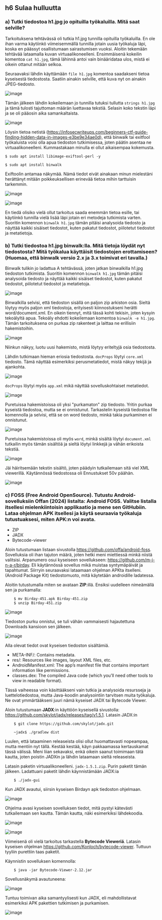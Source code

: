 ## h6 Sulaa hulluutta

### a) Tutki tiedostoa h1.jpg jo opituilla työkaluilla. Mitä saat selville?

Tarkoituksena tehtävässä oli tutkia h1.jpg tunnilla opituilla työkaluilla. En ole ihan varma käytiinkö viimeisemmällä tunnilla jotain uusia työkaluja läpi, koska en päässyt osallistumaan sairastumisen vuoksi. Aloitin tekemään tehtävää lataamalla kuvan virtuaalikoneelleni.
Ensimmäisenä kokeilin komentoa ``cat h1.jpg``, tämä lähinnä antoi vain binääridataa ulos, mistä ei oikein ottanut mitään selkoa.

Seuraavaksi lähdin käyttämään ``file h1.jpg`` komentoa saadakseni tietoa kyseisestä tiedostosta. Saatiin ainakin selville, että kuva nyt on ainakin JPEG-tiedosto.

![image](https://github.com/user-attachments/assets/d2266b67-924d-41a4-9f5b-f3de0c8431d8)

Tämän jälkeen lähdin kokeilemaan jo tunnilla tutuksi tullutta ``strings h1.jpg`` ja tämä tulosti tajuttoman määrän luettavaa tekstiä. Selasin koko tekstin läpi ja se oli pääosin aika samankaltaista.

![image](https://github.com/user-attachments/assets/445601ac-15fd-405a-a21e-a73ed7490b46)

Löysin tietoa netistä (https://infosecwriteups.com/beginners-ctf-guide-finding-hidden-data-in-images-e3be9e34ae0d), että binwalk tai exitfool työkaluista voisi olla apua tiedoston tutkimisessa, joten päätin asentaa ne virtuaalikoneelleni. Kummastakaan minulla ei ollut aikaisempaa kokemusta.

    $ sudo apt install libimage-exiftool-perl -y

    $ sudo apt install binwalk

Exiftoolin antamaa näkymää. Nämä tiedot eivät ainakaan minun mielestäni herättänyt mitään poikkeuksellisen erinevää tietoa mihin tarttuisin tarkemmin.

![image](https://github.com/user-attachments/assets/4b1c6d53-0e72-43d8-a627-d06f0a38b921)

![image](https://github.com/user-attachments/assets/105e8501-d005-4fa1-81ea-f1aed5c0072a)

En tiedä olisiko vielä ollut tarkoitus saada enemmän tietoa esille, tai käytiinkö tunnilla vielä lisää läpi jotain eri metodeja tutkimista varten. Suoritin komennon ``binwalk h1.jpg`` tämän pitäisi analysoida tiedosto ja näyttää kaikki sisäiset tiedostot, kuten pakatut tiedostot, piilotetut tiedostot ja metatietoja. 


### b) Tutki tiedostoa h1.jpg binwalk:lla. Mitä tietoja löydät nyt tiedostosta? Mitä työkalua käyttäisit tiedostojen erottamiseen? (Huomaa, että binwalk versio 2.x ja 3.x toimivat eri tavalla.)

Binwalk tulikin jo ladattua A tehtävässä, joten jatkan binwalkilla h1.jpg tiedoston tutkimista. Suoritin komennon ``binwalk h1.jpg`` tämän pitäisi analysoida tiedosto ja näyttää kaikki sisäiset tiedostot, kuten pakatut tiedostot, piilotetut tiedostot ja metatietoja.

![image](https://github.com/user-attachments/assets/c627b7f6-6af8-40e7-ba42-b79a775ea28e)

Binwalkilla selvisi, että tiedoston sisällä on paljon zip arkiston osia. Sieltä löytyy myös paljon xml tiedostoja, erityisesti kiinnostukseni herätti word/document.xml. En oikein tiennyt, mitä tässä kohti tekisin, joten kysyin tekoälyltä apua. Tekoäly ehdotti kokeilemaan komentoa ``binwalk -e h1.jpg``. Tämän tarkoituksena on purkaa zip rakenteet ja laittaa ne erillisiin hakemistoihin.

![image](https://github.com/user-attachments/assets/77e9767c-ed5e-4d6c-b9ca-a53dc04d6034)

Niinkun näkyy, luotu uusi hakemisto, mistä löytyy eriteltyjä osia tiedostosta. 

Lähdin tutkimaan hieman eriosia tiedostosta. ``docProps`` löytyi ``core.xml`` tiedosto. Tämä näyttää esimerkiksi perusmetatiedot, mistä näkyy tekijä ja ajankohta. 

![image](https://github.com/user-attachments/assets/4ade906b-1406-4699-ac89-3af79d480050)

``docProps`` löytyi myös ``app.xml`` mikä näyttää sovelluskohtaiset metatiedot.

![image](https://github.com/user-attachments/assets/48a5d1f8-fec4-48ec-b52b-9a91636884b5)

Puretuissa hakemistoissa oli yksi "purkamaton" zip tiedosto. Yritin purkaa kyseistä tiedostoa, mutta se ei onnistunut. Tarkastelin kyseistä tiedostoa file komennolla ja selvisi, että se on word tiedosto, minkä takia purkaminen ei onnistunut.

![image](https://github.com/user-attachments/assets/d16928d5-9be5-44c8-b646-4f5407443208)

Puretuissa hakemistoissa oli myös ``word``, minkä sisältä löytyi ``document.xml`` tutkailin myös tämän sisältöä ja sieltä löytyi linkkejä ja vähän erikoista tekstiä.

![image](https://github.com/user-attachments/assets/9210c737-159f-4646-9737-9dbc80fbf8fc)

Jäi häiritsemään tekstin sisältö, joten päädyin tutkailemaan sitä viel XML viewerillä. Käytännössä tiedostossa oli Ennustukset 50v päähän.

![image](https://github.com/user-attachments/assets/229518bf-1dee-43ec-847a-d7f03162c53e)



### c) FOSS (Free Android OpenSource). Tutustu Android-sovelluksiin Offan (2024) listalta: Android FOSS. Valitse listalla itsellesi mielenkiintoisin applikaatio ja mene sen GitHubiin. Lataa ohjelman APK itsellesi ja käytä seuraavia työkaluja tutustuaksesi, miten APK:n voi avata.
  - ZIP
  - JADX
  - Bytecode-viewer


Aloin tutustumaan listaan sivustolla https://github.com/offa/android-foss. Sovelluksia oli ihan tajuton määrä, joten hetki meni miettiessä minkä niistä valitsisi. Arpanumero osui kyseiseen sovellukseen: https://github.com/m-i-n-a-r/birday. Eli käytännössä sovellus mikä muistaa syntymäpäivät ja tapahtumat. Siirryin seuraavaksi lataamaan ohjelman APKta itselleni. (Android Package Kit) tiedostomuoto, mitä käytetään androidille ladatessa. 

Aloitin tutustumalla miten se avataan **ZIP**:illä. Ensiksi uudelleen nimeämällä sen ja purkamalla:

        $ mv Birday-451.apk Birday-451.zip
        $ unzip Birday-451.zip

![image](https://github.com/user-attachments/assets/30fd43d2-b8df-4e5b-a793-eccdd9297aee)

Tiedoston purku onnistui, se tuli vähän vammaisesti hajautettuna Downloads kansioon sen jälkeen.

![image](https://github.com/user-attachments/assets/7f7a1fd2-d1e9-4f24-8ea5-3d836ae77dc0)

Alla olevat tiedot ovat kyseisen tiedoston sisältämiä.

 - META-INF/: Contains metadata.
 - res/: Resources like images, layout XML files, etc.
 - AndroidManifest.xml: The app’s manifest file that contains important information like permissions.
 - classes.dex: The compiled Java code (which you’ll need other tools to view in readable format).


Tässä vaiheessa voin käsittääkseni vain tutkia ja analysoida resursseja ja luettelotiedostoa, mutta Java-koodin analysointiin tarvitsen muita työkaluja. Ne ovat ymmärtääkseni juuri nämä kyseiset JADX tai Bytecode Viewer.

Aloin tutustumaan **JADX**:in käyttöön kyseisellä sivustolla: https://github.com/skylot/jadx/releases/tag/v1.5.1. Latasin JADX:in

        $ git clone https://github.com/skylot/jadx.git

        ~jadx$ ./gradlew dist

Luulen, että lataaminen releaseista olisi ollut huomattavasti nopeampaa, mutta mentiin nyt tällä. Kestää kestää, käyn pakkaamassa kertauskamat tässä välissä. Meni liian sekavaksi, enkä oikein saanut toimimaan tätä kautta, joten poistin JADXin ja lähdin lataamaan sieltä releaseista. 

Latasin paketin virtuaalikoneelleni. ``jadx-1.5.1.zip``. Purin paketit tämän jälkeen. Ladattuani paketit lähdin käynnistämään JADX:ia

        $ ./jadx-gui

Kun JADX avautui, siirsin kyseisen Birdayn apk tiedoston ohjelmaan.

![image](https://github.com/user-attachments/assets/57e959c7-5256-482d-b146-63dec9cc11ce)

Ohjelma avasi kyseisen sovelluksen tiedot, mitä pystyi kätevästi tutkailemaan sen kautta. Tämän kautta, näki esimerkiksi lähdekoodia.

![image](https://github.com/user-attachments/assets/3e490f98-845f-492f-9c57-74418f196821)

![image](https://github.com/user-attachments/assets/dd92460e-fcb9-4c9b-89ef-20dd719552d8)

Viimeisenä oli vielä tarkoitus tarkastella **Bytecode Vieweriä**. Latasin kyseisen ohjelman https://github.com/Konloch/bytecode-viewer. Tuttuun tyyliin purettiin taas paketit.

Käynnistin sovelluksen komennolla:

        $ java -jar Bytecode-Viewer-2.12.jar

Sovellusnäkymä avautuneena:

![image](https://github.com/user-attachments/assets/dc359307-e682-4565-9b83-90b59d583879)

Tuntuu toimivan aika samantyylisesti kun JADX, eli mahdollistavat esimerkiksi APK pakettien tutkimisen ja purkamisen.

![image](https://github.com/user-attachments/assets/215840cf-7c18-431b-90a6-1228e688ccce)









